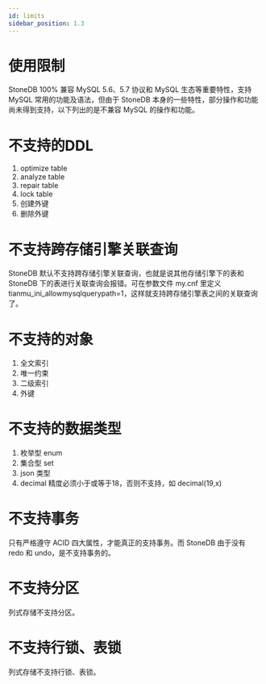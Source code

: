 ```yaml
---
id: limits
sidebar_position: 1.3
---
```


# 使用限制
StoneDB 100% 兼容 MySQL 5.6、5.7 协议和 MySQL 生态等重要特性，支持 MySQL 常用的功能及语法，但由于 StoneDB 本身的一些特性，部分操作和功能尚未得到支持，以下列出的是不兼容 MySQL 的操作和功能。

# 不支持的DDL
1. optimize table
2. analyze table
3. repair table
4. lock table
5. 创建外键
6. 删除外键

# 不支持跨存储引擎关联查询
StoneDB 默认不支持跨存储引擎关联查询，也就是说其他存储引擎下的表和 StoneDB 下的表进行关联查询会报错。可在参数文件 my.cnf 里定义 tianmu_ini_allowmysqlquerypath=1，这样就支持跨存储引擎表之间的关联查询了。

# 不支持的对象
1. 全文索引
2. 唯一约束
3. 二级索引
4. 外键

# 不支持的数据类型
1. 枚举型 enum
2. 集合型 set
3. json 类型
4. decimal 精度必须小于或等于18，否则不支持，如 decimal(19,x)

# 不支持事务
只有严格遵守 ACID 四大属性，才能真正的支持事务。而 StoneDB 由于没有 redo 和 undo，是不支持事务的。

# 不支持分区
列式存储不支持分区。

# 不支持行锁、表锁
列式存储不支持行锁、表锁。
